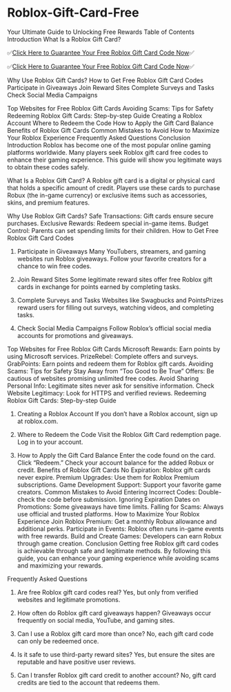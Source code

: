 # Roblox-Gift-Card-Free
Your Ultimate Guide to Unlocking Free Rewards
Table of Contents
Introduction
What Is a Roblox Gift Card?

✅[Click Here to Guarantee Your Free Roblox Gift Card Code Now](https://unique.giftcardshopzone.com/affallofferazpro/All-Gift-Card-2-affmeni-az-pro.html)✅

✅[Click Here to Guarantee Your Free Roblox Gift Card Code Now](https://unique.giftcardshopzone.com/affallofferazpro/All-Gift-Card-2-affmeni-az-pro.html)✅

Why Use Roblox Gift Cards?
How to Get Free Roblox Gift Card Codes
Participate in Giveaways
Join Reward Sites
Complete Surveys and Tasks
Check Social Media Campaigns

Top Websites for Free Roblox Gift Cards
Avoiding Scams: Tips for Safety
Redeeming Roblox Gift Cards: Step-by-step Guide
Creating a Roblox Account
Where to Redeem the Code
How to Apply the Gift Card Balance
Benefits of Roblox Gift Cards
Common Mistakes to Avoid
How to Maximize Your Roblox Experience
Frequently Asked Questions
Conclusion
Introduction
Roblox has become one of the most popular online gaming platforms worldwide. Many players seek Roblox gift card free codes to enhance their gaming experience. This guide will show you legitimate ways to obtain these codes safely.

What Is a Roblox Gift Card?
A Roblox gift card is a digital or physical card that holds a specific amount of credit. Players use these cards to purchase Robux (the in-game currency) or exclusive items such as accessories, skins, and premium features.

Why Use Roblox Gift Cards?
Safe Transactions: Gift cards ensure secure purchases.
Exclusive Rewards: Redeem special in-game items.
Budget Control: Parents can set spending limits for their children.
How to Get Free Roblox Gift Card Codes
1. Participate in Giveaways
Many YouTubers, streamers, and gaming websites run Roblox giveaways. Follow your favorite creators for a chance to win free codes.

2. Join Reward Sites
Some legitimate reward sites offer free Roblox gift cards in exchange for points earned by completing tasks.

3. Complete Surveys and Tasks
Websites like Swagbucks and PointsPrizes reward users for filling out surveys, watching videos, and completing tasks.

4. Check Social Media Campaigns
Follow Roblox’s official social media accounts for promotions and giveaways.

Top Websites for Free Roblox Gift Cards
Microsoft Rewards: Earn points by using Microsoft services.
PrizeRebel: Complete offers and surveys.
GrabPoints: Earn points and redeem them for Roblox gift cards.
Avoiding Scams: Tips for Safety
Stay Away from “Too Good to Be True” Offers: Be cautious of websites promising unlimited free codes.
Avoid Sharing Personal Info: Legitimate sites never ask for sensitive information.
Check Website Legitimacy: Look for HTTPS and verified reviews.
Redeeming Roblox Gift Cards: Step-by-step Guide
1. Creating a Roblox Account
If you don’t have a Roblox account, sign up at roblox.com.

2. Where to Redeem the Code
Visit the Roblox Gift Card redemption page.
Log in to your account.
3. How to Apply the Gift Card Balance
Enter the code found on the card.
Click “Redeem.”
Check your account balance for the added Robux or credit.
Benefits of Roblox Gift Cards
No Expiration: Roblox gift cards never expire.
Premium Upgrades: Use them for Roblox Premium subscriptions.
Game Development Support: Support your favorite game creators.
Common Mistakes to Avoid
Entering Incorrect Codes: Double-check the code before submission.
Ignoring Expiration Dates on Promotions: Some giveaways have time limits.
Falling for Scams: Always use official and trusted platforms.
How to Maximize Your Roblox Experience
Join Roblox Premium: Get a monthly Robux allowance and additional perks.
Participate in Events: Roblox often runs in-game events with free rewards.
Build and Create Games: Developers can earn Robux through game creation.
Conclusion
Getting free Roblox gift card codes is achievable through safe and legitimate methods. By following this guide, you can enhance your gaming experience while avoiding scams and maximizing your rewards.

Frequently Asked Questions
1. Are free Roblox gift card codes real?
Yes, but only from verified websites and legitimate promotions.

2. How often do Roblox gift card giveaways happen?
Giveaways occur frequently on social media, YouTube, and gaming sites.

3. Can I use a Roblox gift card more than once?
No, each gift card code can only be redeemed once.

4. Is it safe to use third-party reward sites?
Yes, but ensure the sites are reputable and have positive user reviews.

5. Can I transfer Roblox gift card credit to another account?
No, gift card credits are tied to the account that redeems them.
